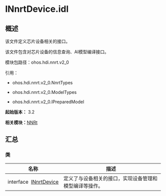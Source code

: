 # INnrtDevice.idl


## 概述

该文件定义芯片设备相关的接口。

该文件包含对芯片设备的信息查询、AI模型编译接口。

模块包路径：ohos.hdi.nnrt.v2_0

引用：

- ohos.hdi.nnrt.v2_0.NnrtTypes

- ohos.hdi.nnrt.v2_0.ModelTypes

- ohos.hdi.nnrt.v2_0.IPreparedModel

**起始版本：** 3.2

**相关模块：**[NNRt](_n_n_rt_v20.md)


## 汇总


### 类

| 名称 | 描述 | 
| -------- | -------- |
| interface&nbsp;&nbsp;[INnrtDevice](interface_i_nnrt_device_v20.md) | 定义了与设备相关的接口，实现设备管理和模型编译等操作。  | 

